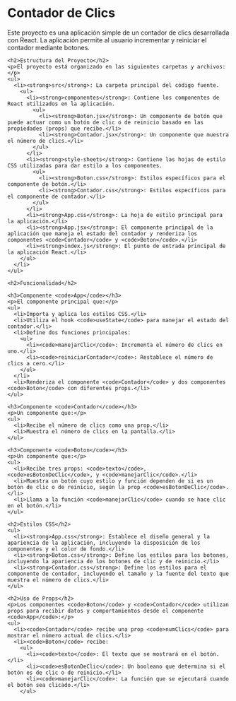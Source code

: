 <h1>Contador de Clics</h1>
    <p>Este proyecto es una aplicación simple de un contador de clics desarrollada con React. La aplicación permite al usuario incrementar y reiniciar el contador mediante botones.</p>
    
    <h2>Estructura del Proyecto</h2>
    <p>El proyecto está organizado en las siguientes carpetas y archivos:</p>
    <ul>
      <li><strong>src</strong>: La carpeta principal del código fuente.
        <ul>
          <li><strong>componentes</strong>: Contiene los componentes de React utilizados en la aplicación.
            <ul>
              <li><strong>Boton.jsx</strong>: Un componente de botón que puede actuar como un botón de clic o de reinicio basado en las propiedades (props) que recibe.</li>
              <li><strong>Contador.jsx</strong>: Un componente que muestra el número de clics.</li>
            </ul>
          </li>
          <li><strong>style-sheets</strong>: Contiene las hojas de estilo CSS utilizadas para dar estilo a los componentes.
            <ul>
              <li><strong>Boton.css</strong>: Estilos específicos para el componente de botón.</li>
              <li><strong>Contador.css</strong>: Estilos específicos para el componente de contador.</li>
            </ul>
          </li>
          <li><strong>App.css</strong>: La hoja de estilo principal para la aplicación.</li>
          <li><strong>App.jsx</strong>: El componente principal de la aplicación que maneja el estado del contador y renderiza los componentes <code>Contador</code> y <code>Boton</code>.</li>
          <li><strong>index.js</strong>: El punto de entrada principal de la aplicación React.</li>
        </ul>
      </li>
    </ul>
    
    <h2>Funcionalidad</h2>
    
    <h3>Componente <code>App</code></h3>
    <p>El componente principal que:</p>
    <ul>
      <li>Importa y aplica los estilos CSS.</li>
      <li>Utiliza el hook <code>useState</code> para manejar el estado del contador.</li>
      <li>Define dos funciones principales:
        <ul>
          <li><code>manejarClic</code>: Incrementa el número de clics en uno.</li>
          <li><code>reiniciarContador</code>: Restablece el número de clics a cero.</li>
        </ul>
      </li>
      <li>Renderiza el componente <code>Contador</code> y dos componentes <code>Boton</code> con diferentes props.</li>
    </ul>
    
    <h3>Componente <code>Contador</code></h3>
    <p>Un componente que:</p>
    <ul>
      <li>Recibe el número de clics como una prop.</li>
      <li>Muestra el número de clics en la pantalla.</li>
    </ul>
    
    <h3>Componente <code>Boton</code></h3>
    <p>Un componente que:</p>
    <ul>
      <li>Recibe tres props: <code>texto</code>, <code>esBotonDeClic</code>, y <code>manejarClic</code>.</li>
      <li>Muestra un botón cuyo estilo y función dependen de si es un botón de clic o de reinicio, según la prop <code>esBotonDeClic</code>.</li>
      <li>Llama a la función <code>manejarClic</code> cuando se hace clic en el botón.</li>
    </ul>
    
    <h2>Estilos CSS</h2>
    <ul>
      <li><strong>App.css</strong>: Establece el diseño general y la apariencia de la aplicación, incluyendo la disposición de los componentes y el color de fondo.</li>
      <li><strong>Boton.css</strong>: Define los estilos para los botones, incluyendo la apariencia de los botones de clic y de reinicio.</li>
      <li><strong>Contador.css</strong>: Define los estilos para el componente de contador, incluyendo el tamaño y la fuente del texto que muestra el número de clics.</li>
    </ul>
    
    <h2>Uso de Props</h2>
    <p>Los componentes <code>Boton</code> y <code>Contador</code> utilizan props para recibir datos y comportamientos desde el componente <code>App</code>:</p>
    <ul>
      <li><code>Contador</code> recibe una prop <code>numClics</code> para mostrar el número actual de clics.</li>
      <li><code>Boton</code> recibe:
        <ul>
          <li><code>texto</code>: El texto que se mostrará en el botón.</li>
          <li><code>esBotonDeClic</code>: Un booleano que determina si el botón es de clic o de reinicio.</li>
          <li><code>manejarClic</code>: La función que se ejecutará cuando el botón sea clicado.</li>
        </ul>
